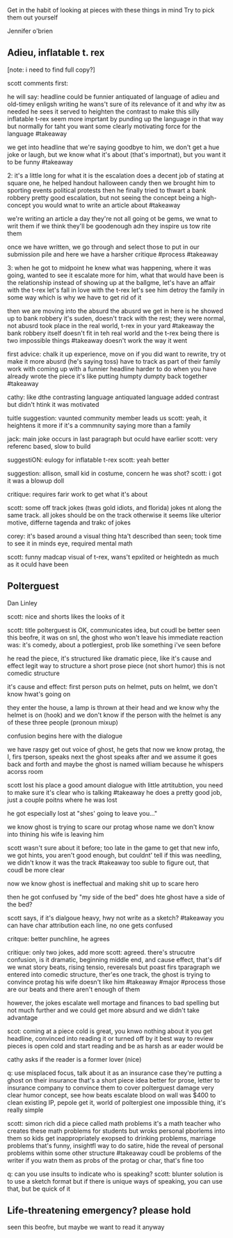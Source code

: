 
Get in the habit of looking at pieces with these things in mind
Try to pick them out yourself

Jennifer o'brien

## Adieu, inflatable t. rex
[note: i need to find full copy?]

scott comments first:

he will say: headline could be funnier
antiquated of language of adieu and old-timey enligsh writing
he wans't sure of its relevance of it and why itw as needed
he sees it served to heighten the contrast
to make this silly inflatable t-rex seem more imprtant by punding up the language in that way
but normally for taht you want some clearly motivating force for the language #takeaway 

we get into headline that we're saying goodbye to him, we don't get a hue joke or laugh, but we know what it's about (that's importnat), but you want it to be funny #takeaway 

2: it's a little long for what it is
the escalation does a decent job of stating at square one, he helped handout halloween candy
then we brought him to sporting events
political protests
then he finally tried to thwart a bank robbery
pretty good escalation, but not seeing the concept being a high-concept you would wnat to write an article about #takeaway 

we're writing an article a day
they're not all going ot be gems, we wnat to writ them if we think they'll be goodenough adn they inspire us tow rite them 

once we have written, we go through and select those to put in our submission pile and here we have a harsher critique #process #takeaway 

3: when he got to midpoint he knew what was happening, where it was going, wanted to see it escalate more
for him, what that would have been is the relationship 
instead of showing up at the ballgme, let's have an affair with the t-rex
let's fall in love with the t-rex
let's see him detroy the family in some way
which is why we have to get rid of it

then we are moving into the absurd
the abusrd we get in here is he showed up to  bank robbery
it's suden, doesn't track with the rest; they were normal, not abusrd
took place in the real world, t-rex in your yard #takeaway 
the bank robbery itself doesn't fit in teh real world
and the t-rex being there is two impossible things #takeaway 
doesn't work the way it went

first advice: chalk it up experience, move on
if you did want to rewrite, try ot make it more abusrd (he's saying toss)
have to track as part of their family
work with coming up with a funnier headline
harder to do when you have already wrote the piece
it's like putting humpty dumpty back together #takeaway 

cathy: like dthe contrasting language
antiquated language added contrast but didn't htink it was motivated

tuitle suggestion: vaunted community member leads us
scott: yeah, it heightens it more if it's a commnunity saying more than a family

jack: main joke occurs in last paragraph but oculd have earlier
scott: very referenc based, slow to build

suggestiON: eulogy for inflatable t-rex
scott: yeah better

suggestion: allison, small kid in costume, concern he was shot?
scott: i got it was a blowup doll

critique: requires farir work to get what it's about 

scott: some off track jokes (twas gold idiots, and florida)
jokes nt along the same track. all jokes should be on the track
otherwise it seems like ulterior motive, differne tagenda and trakc of jokes

corey: it's based around a visual thing hta't described than seen; took time to see it in minds eye, required mental math

scott: funny madcap visual of t-rex, wans't epxlited or heightedn as much as it oculd have been

## Polterguest
Dan Linley

scott: nice and shorts likes the looks of it

scott: title polterguest is OK, communicates idea, but coudl be better
seen this beofre, it was on snl, the ghost who won't leave
his immediate reaction was: it's comedy, about a potlergiest, prob like something i've seen before

he read the piece, it's structured like dramatic piece, like it's cause and effect
legit way to structure a short prose piece (not short humor)
this is not comedic structure

it's cause and effect: first person puts on helmet, puts on helmt, we don't know hwat's going on

they enter the house, a lamp is thrown at their head and we know why the helmet is on (hook) and we don't know if the person with the helmet is any of these three people (pronoun mixup)

confusion begins here with the dialogue 

we have raspy get out voice of ghost, he gets that
now we know protag, the I, firs tperson, speaks next
the ghost speaks after and we assume it goes back and forth
and maybe the ghost is named william because he whispers acorss room

scott lost his place a good amount
dialogue with little atrtitubtion, you need to make sure it's clear who is talking #takeaway 
he does a pretty good job, just a couple poitns where he was lost

he got especially lost at "shes' going to leave you..."

we know ghost is trying to scare our protag whose name we don't know into thining his wife is leaving him

scott wasn't sure about it before; too late in the game to get that new info, we got hints, you aren't good enough, but couldnt' tell if this was needling, we didn't know it was the track #takeaway 
too suble to figure out, that coudl be more clear

now we know ghost is ineffectual and making shit up to scare hero

then he got confused by "my side of the bed" does hte ghost have a side of the bed?

scott says, if it's dialgoue heavy, hwy not write as a sketch? #takeaway 
you can have char attribution each line, no one gets confused

critque: better punchline, he agrees

critique: only two jokes, add more
scott: agreed. there's strucutre confusion, is it dramatic, beginning middle end, and cause effect, that's dif
we wnat story beats, rising tensio, reveresals 
but poast firs tparagraph we entered into comedic structure, ther'es one track, the ghost is trying to convince protag his wife doesn't like him #takeaway #major #process 
those are our beats and there aren't enough of them

however, the jokes escalate well
mortage and finances to bad spelling but not much further
and we could get more absurd and we didn't take advantage

scot: coming at a piece cold is great, you knwo nothing about it
you get headline, convinced into reading it or turned off by it
best way to review pieces is open cold and start reading and be as harsh as ar eader would be

cathy asks if the reader is a former lover (nice)

q: use misplaced focus, talk about it as an insurance case
they're putting a ghost on their insurance
that's a short piece idea
better for prose, letter to insurance company to convince them to cover polterguest damage
very clear humor concept, see how beats escalate
blood on wall was $400 to clean
existing IP, pepole get it, world of poltergiest 
one impossible thing, it's really simple

scott: simon rich did a piece called math problems
it's a math teacher who creates these math problems for students but wroks personal pborlems into them
so kids get inappropriately exopsed to drinking problems, marriage problems
that's funny, insightfl way to do satire, hide the reveal of personal problems within some other structure #takeaway 
coudl be problems of the writer
if you watn them as probs of the protag or char, that's fine too

q: can you use insults to indicate who is speaking?
scott: blunter solution is to use a sketch format
but if there is unique ways of speaking, you can use that, but be quick of it

## Life-threatening emergency? please hold

seen this beofre, but maybe we want to read it anyway


